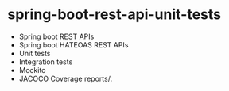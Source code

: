 # spring-boot-rest-api-unit-tests

- Spring boot REST APIs
- Spring boot HATEOAS REST APIs
- Unit tests
- Integration tests
- Mockito
- JACOCO Coverage reports/.
